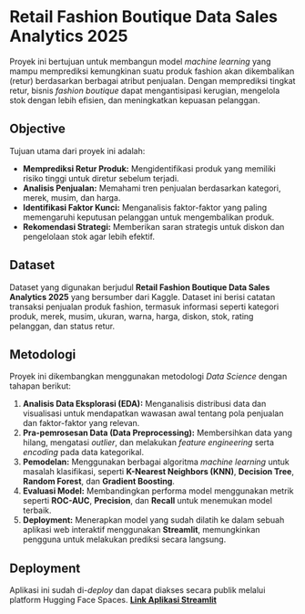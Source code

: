 # Retail Fashion Boutique Data Sales Analytics 2025

Proyek ini bertujuan untuk membangun model *machine learning* yang mampu memprediksi kemungkinan suatu produk fashion akan dikembalikan (retur) berdasarkan berbagai atribut penjualan. Dengan memprediksi tingkat retur, bisnis *fashion boutique* dapat mengantisipasi kerugian, mengelola stok dengan lebih efisien, dan meningkatkan kepuasan pelanggan.

## **Objective**

Tujuan utama dari proyek ini adalah:

- **Memprediksi Retur Produk:** Mengidentifikasi produk yang memiliki risiko tinggi untuk diretur sebelum terjadi.
- **Analisis Penjualan:** Memahami tren penjualan berdasarkan kategori, merek, musim, dan harga.
- **Identifikasi Faktor Kunci:** Menganalisis faktor-faktor yang paling memengaruhi keputusan pelanggan untuk mengembalikan produk.
- **Rekomendasi Strategi:** Memberikan saran strategis untuk diskon dan pengelolaan stok agar lebih efektif.

## **Dataset**

Dataset yang digunakan berjudul **Retail Fashion Boutique Data Sales Analytics 2025** yang bersumber dari Kaggle. Dataset ini berisi catatan transaksi penjualan produk fashion, termasuk informasi seperti kategori produk, merek, musim, ukuran, warna, harga, diskon, stok, rating pelanggan, dan status retur.

## **Metodologi**

Proyek ini dikembangkan menggunakan metodologi *Data Science* dengan tahapan berikut:

1. **Analisis Data Eksplorasi (EDA):** Menganalisis distribusi data dan visualisasi untuk mendapatkan wawasan awal tentang pola penjualan dan faktor-faktor yang relevan.
2. **Pra-pemrosesan Data (Data Preprocessing):** Membersihkan data yang hilang, mengatasi *outlier*, dan melakukan *feature engineering* serta *encoding* pada data kategorikal.
3. **Pemodelan:** Menggunakan berbagai algoritma *machine learning* untuk masalah klasifikasi, seperti **K-Nearest Neighbors (KNN)**, **Decision Tree**, **Random Forest**, dan **Gradient Boosting**.
4. **Evaluasi Model:** Membandingkan performa model menggunakan metrik seperti **ROC-AUC**, **Precision**, dan **Recall** untuk menemukan model terbaik.
5. **Deployment:** Menerapkan model yang sudah dilatih ke dalam sebuah aplikasi web interaktif menggunakan **Streamlit**, memungkinkan pengguna untuk melakukan prediksi secara langsung.

## **Deployment**

Aplikasi ini sudah di-*deploy* dan dapat diakses secara publik melalui platform Hugging Face Spaces.
[**Link Aplikasi Streamlit**](https://huggingface.co/spaces/revigilang/fashion_boutique)
